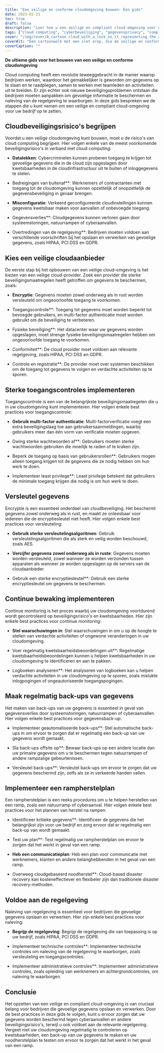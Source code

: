 ```yaml
---
title: "Een veilige en conforme cloudomgeving bouwen: Een gids"
date: 2023-02-21
toc: true
draft: false
description: "Leer hoe u een veilige en compliant cloud-omgeving voor uw bedrijf kunt bouwen met onze uitgebreide gids."
tags: ["cloud computing", "cyberbeveiliging", "gegevensprivacy", "compliance", "HIPAA", "PCI DSS", "GDPR", "gegevensback-up", "noodherstel", "encryptie", "toegangscontroles", "multi-factor authenticatie", "voortdurende controle", "kwetsbaarheidsbeoordelingen", "datalekken", "bedreigingen van binnenuit", "misconfiguratie", "gegevensverlies", "cloudprovider", "veiligheidsmaatregelen"]
cover: "/img/cover/A_cartoon_cloud_with_a_lock_on_it_representing_the_secure_cloud.png"
coverAlt: "Een cartoonwolk met een slot erop, die de veilige en conforme cloudomgeving voorstelt die in het artikel wordt gebouwd."
coverCaption: ""
---
```


**De ultieme gids voor het bouwen van een veilige en conforme cloudomgeving**

Cloud computing heeft een revolutie teweeggebracht in de manier waarop bedrijven werken, waardoor het gemakkelijker is geworden om gegevens op te slaan en te raadplegen, samen te werken met teamleden en activiteiten uit te breiden. Er zijn echter ook nieuwe beveiligingsproblemen ontstaan die bedrijven moeten aanpakken om gevoelige informatie te beschermen en naleving van de regelgeving te waarborgen. In deze gids bespreken we de stappen die u kunt nemen om een veilige en compliant cloud-omgeving voor uw bedrijf op te zetten.

## Cloudbeveiligingsrisico's begrijpen

Voordat u een veilige cloudomgeving kunt bouwen, moet u de risico's van cloud computing begrijpen. Hier volgen enkele van de meest voorkomende beveiligingsrisico's in verband met cloud computing:

- **Datalekken**: Cybercriminelen kunnen proberen toegang te krijgen tot gevoelige gegevens die in de cloud zijn opgeslagen door kwetsbaarheden in de cloudinfrastructuur uit te buiten of inloggegevens te stelen.

- Bedreigingen van buitenaf**: Werknemers of contractanten met toegang tot de cloudomgeving kunnen opzettelijk of onopzettelijk de gegevensbeveiliging in gevaar brengen.

- **Misconfiguratie**: Verkeerd geconfigureerde cloudinstellingen kunnen gegevens kwetsbaar maken voor aanvallen of onbevoegde toegang.

- Gegevensverlies**: Cloudgegevens kunnen verloren gaan door systeemstoringen, natuurrampen of cyberaanvallen.

- Overtredingen van de regelgeving**: Bedrijven moeten voldoen aan verschillende voorschriften bij het opslaan en verwerken van gevoelige gegevens, zoals HIPAA, PCI DSS en GDPR.

## Kies een veilige cloudaanbieder

De eerste stap bij het opbouwen van een veilige cloud-omgeving is het kiezen van een veilige cloud-provider. Zoek een provider die sterke beveiligingsmaatregelen heeft getroffen om gegevens te beschermen, zoals:

- **Encryptie**: Gegevens moeten zowel onderweg als in rust worden versleuteld om ongeoorloofde toegang te voorkomen.

- Toegangscontrole**: Toegang tot gegevens moet worden beperkt tot bevoegde gebruikers, en multi-factor authenticatie moet worden gebruikt om de beveiliging te verbeteren.

- Fysieke beveiliging**: Het datacenter waar uw gegevens worden opgeslagen, moet strenge fysieke beveiligingsmaatregelen hebben om ongeoorloofde toegang te voorkomen.

- Conformiteit**: De cloud provider moet voldoen aan relevante regelgeving, zoals HIPAA, PCI DSS en GDPR.

- Controle en registratie**: De provider moet over systemen beschikken om de toegang tot gegevens te volgen en verdachte activiteiten op te sporen.

## Sterke toegangscontroles implementeren

Toegangscontrole is een van de belangrijkste beveiligingsmaatregelen die u in uw cloudomgeving kunt implementeren. Hier volgen enkele best practices voor toegangscontrole:

- **Gebruik multi-factor authenticatie**: Multi-factorverificatie voegt een extra beveiligingslaag toe aan gebruikersaanmeldingen, waarbij gebruikers meer dan één vorm van verificatie moeten opgeven.

- Dwing sterke wachtwoorden af**: Gebruikers moeten sterke wachtwoorden gebruiken die moeilijk te raden of te kraken zijn.

- Beperk de toegang op basis van gebruikersrollen**: Gebruikers mogen alleen toegang krijgen tot de gegevens die ze nodig hebben om hun werk te doen.

- Implementeer least privilege**: Least privilege betekent dat gebruikers de minimale toegang krijgen die nodig is om hun werk te doen.

## Versleutel gegevens

Encryptie is een essentieel onderdeel van cloudbeveiliging. Het beschermt gegevens zowel onderweg als in rust, en maakt ze onleesbaar voor iedereen die de encryptiesleutel niet heeft. Hier volgen enkele best practices voor versleuteling:

- **Gebruik sterke versleutelingsalgoritmen**: Gebruik versleutelingsalgoritmen die als sterk en veilig worden beschouwd, zoals AES.

- **Vercijfer gegevens zowel onderweg als in ruste**: Gegevens moeten worden versleuteld, zowel wanneer ze worden verzonden tussen apparaten als wanneer ze worden opgeslagen op de servers van de cloudaanbieder.

- Gebruik een sterke encryptiesleutel**: Gebruik een sterke encryptiesleutel om gegevens te beschermen.

## Continue bewaking implementeren

Continue monitoring is het proces waarbij uw cloudomgeving voortdurend wordt gecontroleerd op beveiligingsrisico's en kwetsbaarheden. Hier zijn enkele best practices voor continue monitoring:

- **Stel waarschuwingen in**: Stel waarschuwingen in om u op de hoogte te stellen van verdachte activiteiten of ongewone veranderingen in uw cloudomgeving.

- Voer regelmatig kwetsbaarheidsbeoordelingen uit**: Regelmatige kwetsbaarheidsbeoordelingen kunnen u helpen kwetsbaarheden in uw cloudomgeving te identificeren en aan te pakken.

- Logboeken analyseren**: Het analyseren van logboeken kan u helpen verdachte activiteiten in uw cloudomgeving op te sporen, zoals mislukte inlogpogingen of ongeautoriseerde toegangspogingen.

## Maak regelmatig back-ups van gegevens

Het maken van back-ups van uw gegevens is essentieel in geval van gegevensverlies door systeemstoringen, natuurrampen of cyberaanvallen. Hier volgen enkele best practices voor gegevensback-up:

- Implementeer geautomatiseerde back-ups**: Stel automatische back-ups in om ervoor te zorgen dat er regelmatig een back-up van uw gegevens wordt gemaakt.

- Sla back-ups offsite op**: Bewaar back-ups op een andere locatie dan uw primaire gegevens om u te beschermen tegen natuurrampen of andere rampzalige gebeurtenissen.

- Versleutel back-ups**: Versleutel back-ups om ervoor te zorgen dat uw gegevens beschermd zijn, zelfs als ze in verkeerde handen vallen.

## Implementeer een rampherstelplan

Een rampherstelplan is een reeks procedures om u te helpen herstellen van een ramp, zoals een natuurramp of cyberaanval. Hier volgen enkele best practices voor het plannen van herstel na rampen:

- Identificeer kritieke gegevens**: Identificeer de gegevens die het belangrijkst zijn voor uw bedrijf en zorg ervoor dat er regelmatig een back-up van wordt gemaakt.

- Test uw plan**: Test regelmatig uw rampherstelplan om ervoor te zorgen dat het werkt in geval van een ramp.

- **Heb een communicatieplan**: Heb een plan voor communicatie met werknemers, klanten en andere belanghebbenden in het geval van een ramp.

- Overweeg cloudgebaseerd noodherstel**: Cloud-based disaster recovery kan kosteneffectiever en flexibeler zijn dan traditionele disaster recovery-methoden.

## Voldoe aan de regelgeving

Naleving van regelgeving is essentieel voor bedrijven die gevoelige gegevens opslaan en verwerken. Hier zijn enkele best practices voor naleving:

- **Begrijp de regelgeving**: Begrijp de regelgeving die van toepassing is op uw bedrijf, zoals HIPAA, PCI DSS en GDPR.

- Implementeer technische controles**: Implementeer technische controles om naleving van de regelgeving te waarborgen, zoals versleuteling en toegangscontroles.

- Implementeer administratieve controles**: Implementeer administratieve controles, zoals opleiding van werknemers en achtergrondcontroles, om naleving te waarborgen.

## Conclusie

Het opzetten van een veilige en compliant cloud-omgeving is van cruciaal belang voor bedrijven die gevoelige gegevens opslaan en verwerken. Door de best practices in deze gids te volgen, kunt u ervoor zorgen dat uw gegevens worden beschermd tegen cyberaanvallen en andere beveiligingsrisico's, terwijl u ook voldoet aan de relevante regelgeving. Vergeet niet uw cloudomgeving regelmatig te controleren op kwetsbaarheden, een back-up van uw gegevens te maken en uw noodherstelplan te testen om ervoor te zorgen dat het werkt in het geval van een ramp.

